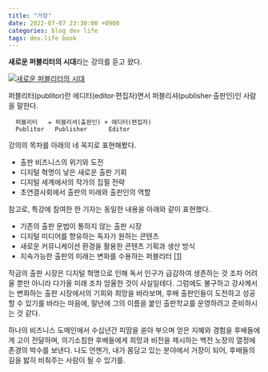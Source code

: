 ```yaml
---
title: "거장"
date: 2022-07-07 23:30:00 +0900
categories: blog dev life
tags: dev.life book
---
```


**새로운 퍼블리터의 시대**라는 강의를 듣고 왔다.

[![새로운 퍼블리터의 시대](https://postfiles.pstatic.net/MjAyMjA2MjFfMTQ4/MDAxNjU1ODAwMTM3Nzc2.UCAW67HtooOhiZl8rhpQKJTFSOGMclIKYdv5DY1Rmqgg.zMQJ3y4Aym-2P6cip54_TIqChs4EUovwIwQC9w_pj_0g.JPEG.khhan21/%ED%8A%B9%EA%B0%95%ED%99%8D%EB%B3%B4_%EC%9B%B9%EC%9E%90%EB%B3%B4.jpg)](https://blog.naver.com/khhan21/222782717020)

퍼블리터(publitor)란 에디터(editor·편집자)면서 퍼블리셔(publisher·출판인)인 사람을 말한다.

```
  퍼블리터   = 퍼블리셔(출판인) + 에디터(편집자)  
  Publitor   Publisher      Editor
```

강의의 목차를 아래의 네 꼭지로 표현해봤다.

- 출판 비즈니스의 위기와 도전
- 디지털 혁명이 낳은 새로운 출판 기회  
- 디지털 세계에서의 작가의 집필 전략
- 초연결사회에서 출판의 미래와 출판인의 역할 

참고로, 특강에 참여한 한 기자는 동일한 내용을 아래와 같이 표현했다.

- 기존의 출판 문법이 통하지 않는 출판 시장
- 디지털 미디어를 향유하는 독자가 원하는 콘텐츠
- 새로운 커뮤니케이션 환경을 활용한 콘텐츠 기획과 생산 방식
- 지속가능한 출판의 미래는 변화를 수용하는 퍼블리터 [[1][1]]

작금의 출판 시장은 디지털 혁명으로 인해 독서 인구가 급감하여 생존하는 것 조차 어려울 뿐만 아니라 다가올 미래 조차 암울한 것이 사실일테다. 그럼에도 불구하고 강사께서는 변화하는 출판 시장에서의 기회와 희망을 바라보며, 후배 출판인들이 도전하고 성공할 수 있기를 바라는 마음에, 말년에 그의 이름을 붙인 출판학교를 운영하려고 준비하시는 것 같다. 

하나의 비즈니스 도메인에서 수십년간 피땀을 쏟아 부으며 얻은 지혜와 경험을 후배들에게 고이 전달하며, 의기소침한 후배들에게 희망과 비전을 제시하는 백전 노장의 열정에 존경의 박수를 보낸다. 나도 언젠가, 내가 몸담고 있는 분야에서 거장이 되어, 후배들의 길을 밣히 비춰주는 사람이 될 수 있기를.

[1]: http://www.ikoreanspirit.com/news/articleView.html?idxno=68076